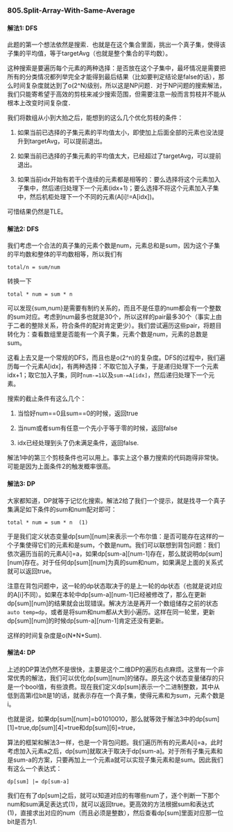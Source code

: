 ### 805.Split-Array-With-Same-Average

#### 解法1: DFS
此题的第一个想法依然是搜索．也就是在这个集合里面，挑出一个真子集，使得该子集的平均值，等于targetAvg（也就是整个集合的平均数）。

这种搜索是要遍历每个元素的两种选择：是否放在这个子集中，最坏情况是需要把所有的分类情况都列举完全才能得到最后结果（比如要判定结论是false的话），那么时间复杂度就达到了o(2^N)级别，所以这是NP问题．对于NP问题的搜索解法，我们只能寄希望于高效的剪枝来减少搜索范围，但需要注意一般而言剪枝并不能从根本上改变时间复杂度．

我们将数组从小到大拍之后，能想到的这么几个优化剪枝的条件：

1. 如果当前已选择的子集元素的平均值太小，即使加上后面全部的元素也没法提升到targetAvg，可以提前退出。

2. 如果当前已选择的子集元素的平均值太大，已经超过了targetAvg，可以提前退出。

3. 如果当前idx开始有若干个连续的元素都是相等的：要么选择将这个元素加入子集中，然后递归处理下一个元素(idx+1)；要么选择不将这个元素加入子集中，然后机柜处理下一个不同的元素(A[i]!=A[idx])。

可惜结果仍然是TLE。

#### 解法2: DFS
我们考虑一个合法的真子集的元素个数是num，元素总和是sum，因为这个子集的平均数和整体的平均数相等，所以我们有
```
total/n = sum/num
```
转换一下
```
total * num = sum * n
```
可以发现{sum,num}是需要有制约关系的，而且不是任意的num都会有一个整数的sum对应。考虑到num最多也就是30个，所以这样的pair最多30个（事实上由于二者的整除关系，符合条件的配对肯定更少）。我们尝试遍历这些pair，将题目转化为：查看数组里是否能有一个真子集，元素个数是num，元素的总数是sum。

这看上去又是一个常规的DFS，而且也是o(2^n)的复杂度。DFS的过程中，我们遍历每一个元素A[idx]，有两种选择：不取它加入子集，于是递归处理下一个元素idx+1；取它加入子集，同时```num-=1```以及```sum-=A[idx]```，然后递归处理下一个元素。

搜索的截止条件有这么几个：
1. 当恰好num==0且sum==0的时候，返回true

2. 当num或者sum有任意一个先小于等于零的时候，返回false

3. idx已经处理到头了仍未满足条件，返回false.

解法1中的第三个剪枝条件也可以用上。事实上这个暴力搜索的代码跑得非常快。可能是因为上面条件2的触发概率很高。

#### 解法3: DP
大家都知道，DP就等于记忆化搜索。解法2给了我们一个提示，就是找寻一个真子集满足如下条件的sum和num配对即可：
```
total * num = sum * n  (1)
```
于是我们定义状态变量dp[sum][num]来表示一个布尔值：是否可能存在这样的一个子集使得它们的元素和是sum，个数是num。我们可以联想到背包问题：我们依次遍历当前的元素A[i]=a，如果dp[sum-a][num-1]存在，那么就说明dp[sum][num]存在。对于任何dp[sum][num]为真的sum和num，如果满足上面的关系式就可以返回true。

注意在背包问题中，这一轮的dp状态取决于的是上一轮的dp状态（也就是说对应的A[i]不同）。如果在本轮中dp[sum-a][num-1]已经被修改了，那么在更新dp[sum][num]的结果就会出现错误。解决方法是再开一个数组储存之前的状态```auto temp=dp```，或者是将sum和num都从大到小遍历。这样在同一轮里，更新dp[sum][num]的时候dp[sum-a][num-1]肯定还没有更新。

这样的时间复杂度是o(N\*N\*Sum).

#### 解法4: DP
上述的DP算法仍然不是很快，主要是这个二维DP的遍历右点麻烦。这里有一个非常优秀的解法，我们可以优化dp[sum][num]的储存。原先这个状态变量储存的只是一个bool值，有些浪费。现在我们定义dp[sum]表示一个二进制整数，其中从低到高第i位bit是1的话，就表示存在一个真子集，使得元素和为sum，元素个数是i。

也就是说，如果dp[sum][num]=b01010010，那么就等效于解法3中的dp[sum][1]=true,dp[sum][4]=true和dp[sum][6]=true，

算法的框架和解法3一样，也是一个背包问题。我们遍历所有的元素A[i]=a，此时考虑加入元素a之后，dp[sum]就取决于取决于dp[sum-a]。对于所有子集元素和是sum-a的方案，只要再加上一个元素a就可以实现子集元素和是sum。因此我们有这么一个表达式：
```
dp[sum] |= dp[sum-a]
```
我们在有了dp[sum]之后，就可以知道对应的有哪些num了，逐个判断一下那个num和sum满足表达式(1)，就可以返回true。更高效的方法根据sum和表达式(1)，直接求出对应的num（而且必须是整数），然后查看dp[sum]里面对应那一位bit是否为1.
